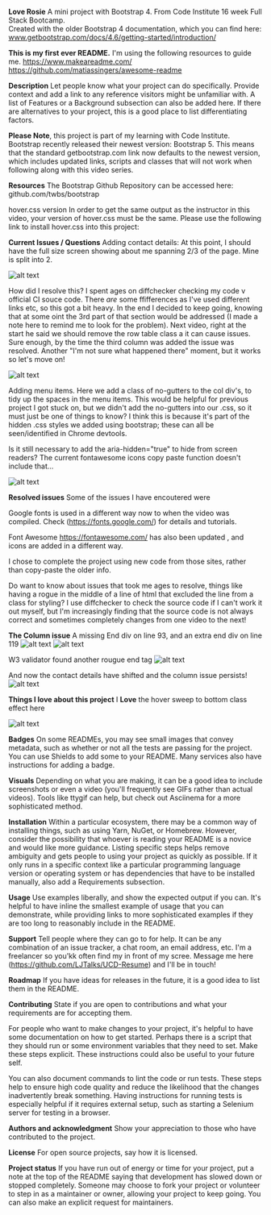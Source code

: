 
**Love Rosie**
A mini project with Bootstrap 4. From Code Institute 16 week Full Stack Bootcamp.  
Created with the older Bootstrap 4 documentation, which you can find here: www.getbootstrap.com/docs/4.6/getting-started/introduction/

**This is my first ever README.**
I'm using the following resources to guide me. 
https://www.makeareadme.com/
https://github.com/matiassingers/awesome-readme

**Description**
Let people know what your project can do specifically. Provide context and add a link to any reference visitors might be unfamiliar with. A list of Features or a Background subsection can also be added here. If there are alternatives to your project, this is a good place to list differentiating factors.

**Please Note**, this project is part of my learning with Code Institute. 
Bootstrap recently released their newest version: Bootstrap 5. This means that the standard getbootstrap.com link now defaults to the newest version, which includes updated links, scripts and classes that will not work when following along with this video series.

**Resources**
The Bootstrap Github Repository can be accessed here: github.com/twbs/bootstrap

hover.css version
In order to get the same output as the instructor in this video, your version of hover.css must be the same. Please use the following link to install hover.css into this project:
<link rel="stylesheet" href="https://cdnjs.cloudflare.com/ajax/libs/hover.css/2.1.1/css/hover-min.css" type="text/css" />

**Current Issues / Questions**
Adding contact details: At this point, I should have the full size screen showing about me spanning 2/3 of the page. Mine is split into 2. 

![alt text](./assets/readme-img/image-2-col.png)

How did I resolve this? I spent ages on diffchecker checking my code v official CI souce code. There *are* some ffifferences as I've used different links etc, so this got a bit heavy. In the end I decided to keep going, knowing that at some oint the 3rd part of that section would be addressed (I made a note here to remind me to look for the problem). Next video, right at the start he said we should remove the row table class a it can cause issues. Sure enough, by the time the third column was added the issue was resolved. Another "I'm not sure what happened there" moment, but it works so let's move on!  

![alt text](./assets/readme-img/image3-cols.png)

Adding menu items. Here we add a class of no-gutters to the col div's, to tidy up the spaces in the menu items. This would be helpful for previous project I got stuck on, but we didn't add the no-gutters into our .css, so it must just be one of things to know?
I think this is because it's part of the hidden .css styles we added using bootstrap; these can all be seen/identified in Chrome devtools. 

Is it still necessary to add the aria-hidden="true" to hide from screen readers? The current fontawesome icons copy paste function doesn't include that... 

![alt text](./assets/readme-img/imagen-aria-hidden.png)

**Resolved issues**
Some of the issues I have encoutered were

Google fonts is used in a different way now to when the video was compiled. Check (https://fonts.google.com/) for details and tutorials. 

Font Awesome https://fontawesome.com/ has also been updated , and icons are added in a different way.

I chose to complete the project using new code from those sites, rather than copy-paste the older info. 

Do want to know about issues that took me ages to resolve, things like having a rogue </a> in the middle of a line of html that excluded the line from a class for styling? I use diffchecker to check the source code if I can't work it out myself, but I'm increasingly finding that the source code is not always correct and sometimes completely changes from one video to the next!   

**The Column issue**
A missing End div on line 93, and an extra end div on line 119
![alt text](./assets/readme-img/issuediffcheck.png)
![alt text](./assets/readme-img/issue-diffcheck-two.png)

W3 validator found another rougue end tag 
![alt text](./assets/readme-img/issue-w3validator.png)

And now the contact details have shifted and the column issue persists!
![alt text](./assets/readme-img/issue-making-things-worse.png)



**Things I love about this project**
I **Love** the hover sweep to bottom class effect here

![alt text](./assets/readme-img/image-sweep-to-bottom.png)

**Badges**
On some READMEs, you may see small images that convey metadata, such as whether or not all the tests are passing for the project. You can use Shields to add some to your README. Many services also have instructions for adding a badge.

**Visuals**
Depending on what you are making, it can be a good idea to include screenshots or even a video (you'll frequently see GIFs rather than actual videos). Tools like ttygif can help, but check out Asciinema for a more sophisticated method.

**Installation**
Within a particular ecosystem, there may be a common way of installing things, such as using Yarn, NuGet, or Homebrew. However, consider the possibility that whoever is reading your README is a novice and would like more guidance. Listing specific steps helps remove ambiguity and gets people to using your project as quickly as possible. If it only runs in a specific context like a particular programming language version or operating system or has dependencies that have to be installed manually, also add a Requirements subsection.

**Usage**
Use examples liberally, and show the expected output if you can. It's helpful to have inline the smallest example of usage that you can demonstrate, while providing links to more sophisticated examples if they are too long to reasonably include in the README.

**Support**
Tell people where they can go to for help. It can be any combination of an issue tracker, a chat room, an email address, etc.
I'm a freelancer so you'kk often find my in front of my scree. Message me here (https://github.com/LJTalks/UCD-Resume) and I'll be in touch!

**Roadmap**
If you have ideas for releases in the future, it is a good idea to list them in the README.

**Contributing**
State if you are open to contributions and what your requirements are for accepting them.

For people who want to make changes to your project, it's helpful to have some documentation on how to get started. Perhaps there is a script that they should run or some environment variables that they need to set. Make these steps explicit. These instructions could also be useful to your future self.

You can also document commands to lint the code or run tests. These steps help to ensure high code quality and reduce the likelihood that the changes inadvertently break something. Having instructions for running tests is especially helpful if it requires external setup, such as starting a Selenium server for testing in a browser.

**Authors and acknowledgment**
Show your appreciation to those who have contributed to the project.

**License**
For open source projects, say how it is licensed.

**Project status**
If you have run out of energy or time for your project, put a note at the top of the README saying that development has slowed down or stopped completely. Someone may choose to fork your project or volunteer to step in as a maintainer or owner, allowing your project to keep going. You can also make an explicit request for maintainers.